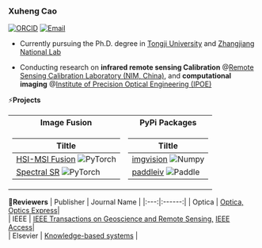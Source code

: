 ### Xuheng Cao
[![ORCID](https://img.shields.io/badge/--white?style=labelColor=white&logo=orcid)](https://orcid.org/0000-0001-9907-0743)  [![Email](https://img.shields.io/badge/--grey?style=labelColor=grey&logo=Gmail&logoColor=white&link=mailto:caoxuhengcn@gmail.com)](mailto:caoxuhengcn@gmail.com)  
* Currently pursuing the Ph.D. degree in [Tongji University](https://en.tongji.edu.cn/) and [Zhangjiang National Lab](https://www.zjlab.ac.cn/index)
  
* Conducting research on **infrared remote sensing Calibration** @[Remote Sensing Calibration Laboratory (NIM, China)](https://en.nim.ac.cn/node/380), and **computational imaging** @[Institute of Precision Optical Engineering (IPOE)](https://ipoe.tongji.edu.cn/en/index.htm)

⚡**Projects**
<table>
<tr><th>Image Fusion </th><th>PyPi Packages</th></tr>
<tr><td>

|   Tiltle    |
|--|
| [HSI-MSI Fusion](https://github.com/Caoxuheng/HIFtool) ![PyTorch](https://img.shields.io/badge/PyTorch-black?style=flat-square&logo=pytorch) |   |   
| [Spectral SR](https://github.com/Caoxuheng/DSR-Net) ![PyTorch](https://img.shields.io/badge/PyTorch-black?style=flat-square&logo=pytorch) |   |   
</td><td>

|   Tiltle   |
|--|
| [imgvision](https://pypi.org/project/imgvision/) ![Numpy](https://img.shields.io/badge/Numpy-black?style=flat-square&logo=numpy)|   
| [paddleiv](https://pypi.org/project/paddleiv/) ![Paddle](https://img.shields.io/badge/Paddle-black?style=flat-square&logo=paddle)|   
</td></tr> </table>

🔭**Reviewers**
|   Publisher   |     Journal Name     |
|:---:|:------:|
|  Optica   |   [Optica,](https://opg.optica.org/optica/home.cfm)   [Optics Express](https://opg.optica.org/oe/home.cfm)|   
|  IEEE   |   [IEEE Transactions on Geoscience and Remote Sensing,](https://ieeexplore.ieee.org/xpl/RecentIssue.jsp?punumber=36)   [IEEE Access](https://ieeeaccess.ieee.org/)|   
|  Elsevier   |   [Knowledge-based systems](    http://www.journals.elsevier.com/knowledge-based-systems/#description) |   
</td><td>

<!--
**Caoxuheng/Caoxuheng** is a ✨ _special_ ✨ repository because its `README.md` (this file) appears on your GitHub profile.

Here are some ideas to get you started:

- 🔭 I’m currently working on ...
- 🌱 I’m currently learning ...
- 👯 I’m looking to collaborate on ...
- 🤔 I’m looking for help with ...
- 💬 Ask me about ...
- 📫 How to reach me: ...
- 😄 Pronouns: ...
- ⚡ Fun fact: ...
-->
